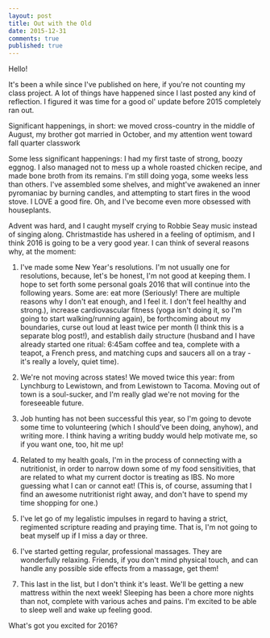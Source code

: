 ```yaml
---
layout: post
title: Out with the Old
date: 2015-12-31
comments: true
published: true
---
```


Hello!

It's been a while since I've published on here, if you're not counting my class project. A lot of things have happened since I last posted any kind of reflection. I figured it was time for a good ol' update before 2015 completely ran out.

Significant happenings, in short: we moved cross-country in the middle of August, my brother got married in October, and my attention went toward fall quarter classwork

Some less significant happenings: I had my first taste of strong, boozy eggnog. I also managed not to mess up a whole roasted chicken recipe, and made bone broth from its remains. I'm still doing yoga, some weeks less than others. I've assembled some shelves, and might've awakened an inner pyromaniac by burning candles, and attempting to start fires in the wood stove. I LOVE a good fire. Oh, and I've become even more obsessed with houseplants.

Advent was hard, and I caught myself crying to Robbie Seay music instead of singing along. Christmastide has ushered in a feeling of optimism, and I think 2016 is going to be a very good year. I can think of several reasons why, at the moment:

1) I've made some New Year's resolutions. I'm not usually one for resolutions, because, let's be honest, I'm not good at keeping them. I hope to set forth some personal goals 2016 that will continue into the following years. Some are: eat more (Seriously! There are multiple reasons why I don't eat enough, and I feel it. I don't feel healthy and strong.), increase cardiovascular fitness (yoga isn't doing it, so I'm going to start walking/running again), be forthcoming about my boundaries, curse out loud at least twice per month (I think this is a separate blog post!), and establish daily structure (husband and I have already started one ritual: 6:45am coffee and tea, complete with a teapot, a French press, and matching cups and saucers all on a tray - it's really a lovely, quiet time).

2) We're not moving across states! We moved twice this year: from Lynchburg to Lewistown, and from Lewistown to Tacoma. Moving out of town is a soul-sucker, and I'm really glad we're not moving for the foreseeable future.

3) Job hunting has not been successful this year, so I'm going to devote some time to volunteering (which I should've been doing, anyhow), and writing more. I think having a writing buddy would help motivate me, so if you want one, too, hit me up!

4) Related to my health goals, I'm in the process of connecting with a nutritionist, in order to narrow down some of my food sensitivities, that are related to what my current doctor is treating as IBS. No more guessing what I can or cannot eat! (This is, of course, assuming that I find an awesome nutritionist right away, and don't have to spend my time shopping for one.)

5) I've let go of my legalistic impulses in regard to having a strict, regimented scripture reading and praying time. That is, I'm not going to beat myself up if I miss a day or three.

6) I've started getting regular, professional massages. They are wonderfully relaxing. Friends, if you don't mind physical touch, and can handle any possible side effects from a massage, get them!

7) This last in the list, but I don't think it's least. We'll be getting a new mattress within the next week! Sleeping has been a chore more nights than not, complete with various aches and pains. I'm excited to be able to sleep well and wake up feeling good.

What's got you excited for 2016?
